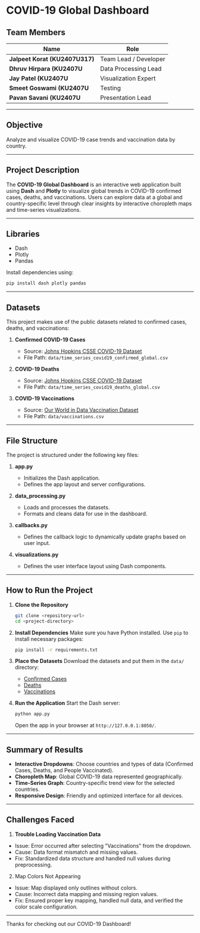 # COVID-19 Global Dashboard

## Team Members
| Name             | Role                  |
|------------------|-----------------------|
| **Jalpeet Korat (KU2407U317)**     | Team Lead / Developer |
| **Dhruv Hirpara (KU2407U**     | Data Processing Lead  |
| **Jay Patel (KU2407U**     | Visualization Expert  |
| **Smeet Goswami (KU2407U** | Testing          |
| **Pavan Savani (KU2407U**     | Presentation Lead    |

---

## Objective
Analyze and visualize COVID-19 case trends and vaccination data by country.

---

## Project Description
The **COVID-19 Global Dashboard** is an interactive web application built using **Dash** and **Plotly** to visualize global trends in COVID-19 confirmed cases, deaths, and vaccinations. Users can explore data at a global and country-specific level through clear insights by interactive choropleth maps and time-series visualizations.

---

## Libraries
- Dash
- Plotly
- Pandas
 
Install dependencies using:
```bash
pip install dash plotly pandas
```

---

## Datasets
This project makes use of the public datasets related to confirmed cases, deaths, and vaccinations:

1.  **Confirmed COVID-19 Cases**
    - Source: [Johns Hopkins CSSE COVID-19 Dataset](https://github.com/CSSEGISandData/COVID-19/blob/master/csse_covid_19_data/csse_covid_19_time_series/time_series_covid19_confirmed_global.csv)
    - File Path: `data/time_series_covid19_confirmed_global.csv`

2.  **COVID-19 Deaths**
    - Source: [Johns Hopkins CSSE COVID-19 Dataset](https://github.com/CSSEGISandData/COVID-19/blob/master/csse_covid_19_data/csse_covid_19_time_series/time_series_covid19_deaths_global.csv)
    - File Path: `data/time_series_covid19_deaths_global.csv`

3. **COVID-19 Vaccinations**
   - Source: [Our World in Data Vaccination Dataset](https://raw.githubusercontent.com/owid/covid-19-data/master/public/data/vaccinations/vaccinations.csv)
   - File Path: `data/vaccinations.csv`

---

## File Structure
The project is structured under the following key files:
1. **app.py**
   - Initializes the Dash application.
   - Defines the app layout and server configurations.

2. **data_processing.py**
   - Loads and processes the datasets.
   - Formats and cleans data for use in the dashboard.

3. **callbacks.py**
   - Defines the callback logic to dynamically update graphs based on user input.

4. **visualizations.py**
   - Defines the user interface layout using Dash components.
     
---

## How to Run the Project

1. **Clone the Repository**
    ```bash
    git clone <repository-url>
    cd <project-directory>
    ```

2. **Install Dependencies**
    Make sure you have Python installed. Use `pip` to install necessary packages:
    ```bash
    pip install -r requirements.txt
    ```

3. **Place the Datasets**
Download the datasets and put them in the `data/` directory:
   - [Confirmed Cases](https://github.com/CSSEGISandData/COVID-19/blob/master/csse_covid_19_data/csse_covid_19_time_series/time_series_covid19_confirmed_global.csv)
   - [Deaths](https://github.com/CSSEGISandData/COVID-19/blob/master/csse_covid_19_data/csse_covid_19_time_series/time_series_covid19_deaths_global.csv)
   - [Vaccinations](https://raw.githubusercontent.com/owid/covid-19-data/master/public/data/vaccinations/vaccinations.csv)

4. **Run the Application**
   Start the Dash server:
   ```bash
   python app.py
   ```
   Open the app in your browser at `http://127.0.0.1:8050/`.

---

## Summary of Results
- **Interactive Dropdowns**: Choose countries and types of data (Confirmed Cases, Deaths, and People Vaccinated).
- **Choropleth Map**: Global COVID-19 data represented geographically.
- **Time-Series Graph**: Country-specific trend view for the selected countries.
- **Responsive Design**: Friendly and optimized interface for all devices.

---

## Challenges Faced

1. **Trouble Loading Vaccination Data**
- Issue: Error occurred after selecting "Vaccinations" from the dropdown.
- Cause: Data format mismatch and missing values.
- Fix: Standardized data structure and handled null values during preprocessing.

2. Map Colors Not Appearing
- Issue: Map displayed only outlines without colors.
- Cause: Incorrect data mapping and missing region values.
- Fix: Ensured proper key mapping, handled null data, and verified the color scale configuration.

---

Thanks for checking out our COVID-19 Dashboard!
